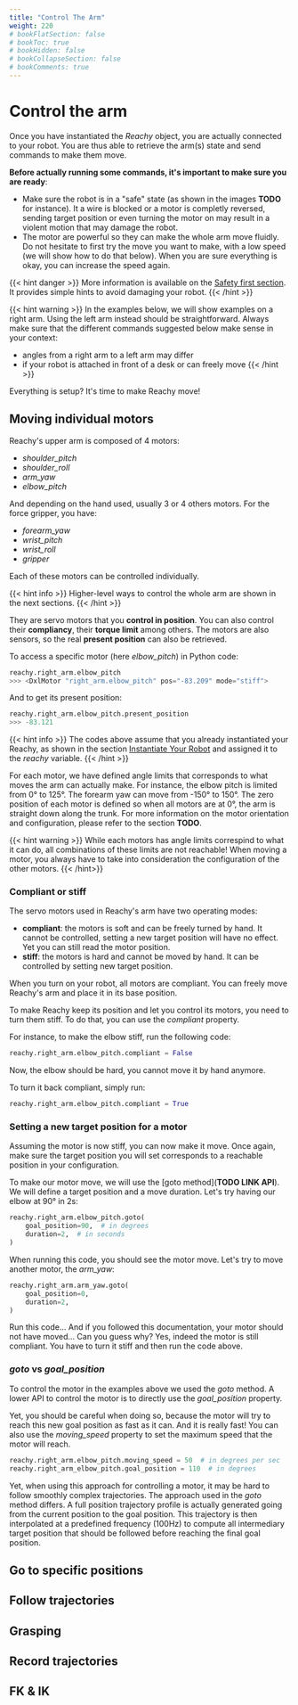 ```yaml
---
title: "Control The Arm"
weight: 220
# bookFlatSection: false
# bookToc: true
# bookHidden: false
# bookCollapseSection: false
# bookComments: true
---
```


# Control the arm

Once you have instantiated the _Reachy_ object, you are actually connected to your robot. You are thus able to retrieve the arm(s) state and send commands to make them move. 

**Before actually running some commands, it's important to make sure you are ready**:

* Make sure the robot is in a "safe" state (as shown in the images **TODO** for instance). It a wire is blocked or a motor is completly reversed, sending target position or even turning the motor on may result in a violent motion that may damage the robot.
* The motor are powerful so they can make the whole arm move fluidly. Do not hesitate to first try the move you want to make, with a low speed (we will show how to do that below). When you are sure everything is okay, you can increase the speed again.

{{< hint danger >}}
More information is available on the [Safety first section](../posts/safety). It provides simple hints to avoid damaging your robot.
{{< /hint >}}

{{< hint warning >}}
In the examples below, we will show examples on a right arm. Using the left arm instead should be straightforward. 
Always make sure that the different commands suggested below make sense in your context:
* angles from a right arm to a left arm may differ
* if your robot is attached in front of a desk or can freely move
{{< /hint >}}

Everything is setup? It's time to make Reachy move!

<!-- **TODO: GIF** -->

## Moving individual motors

Reachy's upper arm is composed of 4 motors:

* _shoulder_pitch_
* _shoulder_roll_
* _arm_yaw_
* _elbow_pitch_

And depending on the hand used, usually 3 or 4 others motors. For the force gripper, you have:

* _forearm_yaw_
* _wrist_pitch_
* _wrist_roll_
* _gripper_

Each of these motors can be controlled individually. 

{{< hint info >}}
Higher-level ways to control the whole arm are shown in the next sections.
{{< /hint >}}

They are servo motors that you **control in position**. You can also control their **compliancy**, their **torque limit** among others. The motors are also sensors, so the real **present position** can also be retrieved.

To access a specific motor (here _elbow_pitch_) in Python code:
```python
reachy.right_arm.elbow_pitch
>>> <DxlMotor "right_arm.elbow_pitch" pos="-83.209" mode="stiff">
```

And to get its present position:
```python
reachy.right_arm.elbow_pitch.present_position
>>> -83.121
```

{{< hint info >}}
The codes above assume that you already instantiated your Reachy, as shown in the section [Instantiate Your Robot](../instantiate-your-robot/) and assigned it to the _reachy_ variable.
{{< /hint >}}


For each motor, we have defined angle limits that corresponds to what moves the arm can actually make. For instance, the elbow pitch is limited from 0° to 125°. The forearm yaw can move from -150° to 150°. The zero position of each motor is defined so when all motors are at 0°, the arm is straight down along the trunk. For more information on the motor orientation and configuration, please refer to the section **TODO**.

<!-- **PHOTO** -->

{{< hint warning >}}
While each motors has angle limits correspind to what it can do, all combinations of these limits are not reachable! When moving a motor, you always have to take into consideration the configuration of the other motors.
{{< /hint>}}

### Compliant or stiff

The servo motors used in Reachy's arm have two operating modes:

* **compliant**: the motors is soft and can be freely turned by hand. It cannot be controlled, setting a new target position will have no effect. Yet you can still read the motor position.
* **stiff**: the motors is hard and cannot be moved by hand. It can be controlled by setting new target position.

When you turn on your robot, all motors are compliant. You can freely move Reachy's arm and place it in its base position. 

To make Reachy keep its position and let you control its motors, you need to turn them stiff. To do that, you can use the _compliant_ property.

For instance, to make the elbow stiff, run the following code:

```python
reachy.right_arm.elbow_pitch.compliant = False
```

Now, the elbow should be hard, you cannot move it by hand anymore.

To turn it back compliant, simply run:

```python
reachy.right_arm.elbow_pitch.compliant = True
```

### Setting a new target position for a motor

Assuming the motor is now stiff, you can now make it move. Once again, make sure the target position you will set corresponds to a reachable position in your configuration.

To make our motor move, we will use the [goto method](**TODO LINK API**). We will define a target position and a move duration. Let's try having our elbow at 90° in 2s:

```python
reachy.right_arm.elbow_pitch.goto(
    goal_position=90,  # in degrees
    duration=2,  # in seconds
)
```

When running this code, you should see the motor move. Let's try to move another motor, the _arm_yaw_:

```python
reachy.right_arm.arm_yaw.goto(
    goal_position=0,
    duration=2,
)
```

Run this code... And if you followed this documentation, your motor should not have moved... Can you guess why? Yes, indeed the motor is still compliant. You have to turn it stiff and then run the code above.

### _goto_ vs _goal_position_

To control the motor in the examples above we used the _goto_ method. A lower API to control the motor is to directly use the _goal_position_ property.

Yet, you should be careful when doing so, because the motor will try to reach this new goal position as fast as it can. And it is really fast! You can also use the _moving_speed_ property to set the maximum speed that the motor will reach.

```python
reachy.right_arm.elbow_pitch.moving_speed = 50  # in degrees per sec 
reachy.right_arm_elbow_pitch.goal_position = 110  # in degrees
```

Yet, when using this approach for controlling a motor, it may be hard to follow smoothly complex trajectories. The approach used in the _goto_ method differs. A full position trajectory profile is actually generated going from the current position to the goal position. This trajectory is then interpolated at a predefined frequency (100Hz) to compute all intermediary target position that should be followed before reaching the final goal position.

## Go to specific positions

## Follow trajectories

## Grasping

## Record trajectories

## FK & IK